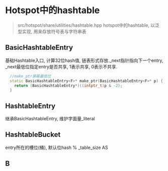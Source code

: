 # Hotspot中的hashtable
> src/hotspot/share/utilities/hashtable.hpp
hotspot中的hashtable, 以泛型实现, 用来存放符号表与字符串表

## BasicHashtableEntry
基础Hashtable入口, 计算32位hash值, 链表形式存放._next指针指向下一个entry,
_next最低位指定entry是否共享, 1表示共享, 0表示不共享. 
```c++
  //make_ptr屏蔽最低位
  static BasicHashtableEntry<F>* make_ptr(BasicHashtableEntry<F>* p) {
    return (BasicHashtableEntry*)((intptr_t)p & -2);
  }
```

## HashtableEntry
继承BasicHashtableEntry, 维护字面量_literal

## HashtableBucket
entry所在的槽位(桶), 默认位hash % _table_size
AS
## B